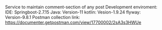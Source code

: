 Service to maintain comment-section of any post
Development enviroment: 
  IDE: Springboot-2.7.15
  Java: Version-11
  kotlin: Vesion-1.9.24
  flyway: Version-9.8.1
Postman collection link: https://documenter.getpostman.com/view/17700002/2sA3s3HWUe
  
